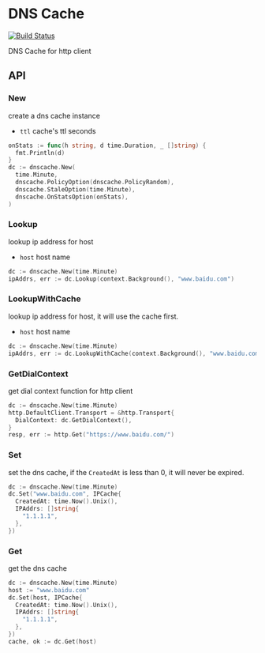 # DNS Cache

[![Build Status](https://github.com/vicanso/dnscache/workflows/Test/badge.svg)](https://github.com/vicanso/dnscache/actions)

DNS Cache for http client

## API

### New

create a dns cache instance

- `ttl` cache's ttl seconds

```go
onStats := func(h string, d time.Duration, _ []string) {
  fmt.Println(d)
}
dc := dnscache.New(
  time.Minute,
  dnscache.PolicyOption(dnscache.PolicyRandom),
  dnscache.StaleOption(time.Minute),
  dnscache.OnStatsOption(onStats),
)
```

### Lookup

lookup ip address for host

- `host` host name

```go
dc := dnscache.New(time.Minute)
ipAddrs, err := dc.Lookup(context.Background(), "www.baidu.com")
```

### LookupWithCache

lookup ip address for host, it will use the cache first.

- `host` host name

```go
dc := dnscache.New(time.Minute)
ipAddrs, err := dc.LookupWithCache(context.Background(), "www.baidu.com")
```

### GetDialContext

get dial context function for http client

```go
dc := dnscache.New(time.Minute)
http.DefaultClient.Transport = &http.Transport{
  DialContext: dc.GetDialContext(),
}
resp, err := http.Get("https://www.baidu.com/")
```

### Set

set the dns cache, if the `CreatedAt` is less than 0, it will never be expired.

```go
dc := dnscache.New(time.Minute)
dc.Set("www.baidu.com", IPCache{
  CreatedAt: time.Now().Unix(),
  IPAddrs: []string{
    "1.1.1.1",
  },
})
```

### Get

get the dns cache

```go
dc := dnscache.New(time.Minute)
host := "www.baidu.com"
dc.Set(host, IPCache{
  CreatedAt: time.Now().Unix(),
  IPAddrs: []string{
    "1.1.1.1",
  },
})
cache, ok := dc.Get(host)
```